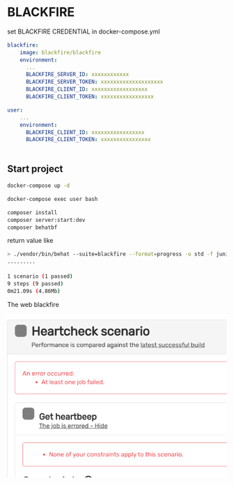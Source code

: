 
# BLACKFIRE
set BLACKFIRE CREDENTIAL in docker-compose.yml

```yaml
blackfire:
    image: blackfire/blackfire
    environment:
	  ...
      BLACKFIRE_SERVER_ID: xxxxxxxxxxxx
      BLACKFIRE_SERVER_TOKEN: xxxxxxxxxxxxxxxxxxxx
      BLACKFIRE_CLIENT_ID: xxxxxxxxxxxxxxxxxx
      BLACKFIRE_CLIENT_TOKEN: xxxxxxxxxxxxxxxxx
```

```yaml
user:
    ...
    environment:
      BLACKFIRE_CLIENT_ID: xxxxxxxxxxxxxxxxx
      BLACKFIRE_CLIENT_TOKEN: xxxxxxxxxxxxxxxx
   
```

## Start project

```bash
docker-compose up -d
```

```bash
docker-compose exec user bash
```

```bash
composer install
composer server:start:dev
composer behatbf

```

return value like

```bash
> ./vendor/bin/behat --suite=blackfire --format=progress -o std -f junit -o test_results
.........

1 scenario (1 passed)
9 steps (9 passed)
0m21.09s (4.86Mb)
```

The web blackfire

![image](error.png)
